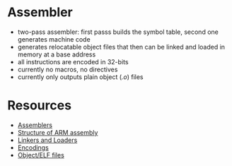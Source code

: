 # Assembler
- two-pass assembler: first passs builds the symbol table, second one generates machine code
- generates relocatable object files that then can be linked and loaded in memory at a base address
- all instructions are encoded in 32-bits
- currently no macros, no directives
- currently only outputs plain object (*.o*) files

# Resources
- [Assemblers](http://www.davidsalomon.name/assem.advertis/asl.pdf)
- [Structure of ARM assembly](https://developer.arm.com/documentation/dui0473/i/structure-of-assembly-language-modules?lang=en)
- [Linkers and Loaders](https://www.iecc.com/linker/)
- [Encodings](https://www.intel.com/content/dam/www/programmable/us/en/pdfs/literature/third-party/archives/ddi0100e_arm_arm.pdf)
- [Object/ELF files](http://www.sco.com/developers/gabi/latest/contents.html)
